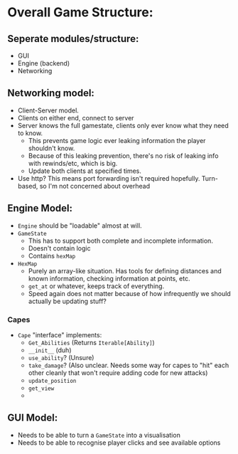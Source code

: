 # Overall Game Structure:

## Seperate modules/structure:
- GUI
- Engine (backend)
- Networking

## Networking model:
- Client-Server model.
- Clients on either end, connect to server
- Server knows the full gamestate, clients only ever know what they need to know.
    - This prevents game logic ever leaking information the player shouldn't know. 
    - Because of this leaking prevention, there's no risk of leaking info with rewinds/etc, which is big.
    - Update both clients at specified times. 
- Use http? This means port forwarding isn't required hopefully. Turn-based, so I'm not concerned about overhead

## Engine Model:
- `Engine` should be "loadable" almost at will.
- `GameState`
    - This has to support both complete and incomplete information.
    - Doesn't contain logic
    - Contains `hexMap`
- `HexMap`
    - Purely an array-like situation. Has tools for defining distances and known information, checking information at points, etc.
    - `get_at` or whatever, keeps track of everything. 
    - Speed again does not matter because of how infrequently we should actually be updating stuff?

### Capes
- `Cape` "interface" implements:
    - `Get_Abilities` (Returns `Iterable[Ability]`)
    - `__init__` (duh)
    - `use_ability`? (Unsure)
    - `take_damage`? (Also unclear. Needs some way for capes to "hit" each other cleanly that won't require adding code for new attacks)
    - `update_position`
    - `get_view`
    - 

## GUI Model:
- Needs to be able to turn a `GameState` into a visualisation
- Needs to be able to recognise player clicks and see available options